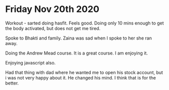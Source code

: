 # Friday Nov 20th 2020

Workout - sarted doing hasfit. Feels good. Doing only 10 mins enough to get the body activated, but does not get me tired.

Spoke to Bhakti and family. Zaina was sad when I spoke to her she ran away.

Doing the Andrew Mead course. It is a great course. I am enjoying it.

Enjoying javascript also.

Had that thing with dad where he wanted me to open his stock account, but i was not very happy about it. He changed his mind.
I think that is for the better.